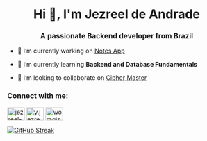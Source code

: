 <!--
## Hi there 👋
**woragis/woragis** is a ✨ _special_ ✨ repository because its `README.md` (this file) appears on your GitHub profile.

Here are some ideas to get you started:

- 🔭 I’m currently working on ...
- 🌱 I’m currently learning ...
- 👯 I’m looking to collaborate on ...
- 🤔 I’m looking for help with ...
- 💬 Ask me about ...
- 📫 How to reach me: ...
- 😄 Pronouns: ...
- ⚡ Fun fact: ...
-->
<h1 align="center">Hi 👋, I'm Jezreel de Andrade</h1>
<h3 align="center">A passionate Backend developer from Brazil</h3>

- 🔭 I’m currently working on [Notes App](https://github.com/woragis/notes-app)

- 🌱 I’m currently learning **Backend and Database Fundamentals**

- 👯 I’m looking to collaborate on [Cipher Master](https://github.com/woragis/cipher-master)

<h3 align="left">Connect with me:</h3>
<p align="left">
<a href="https://linkedin.com/in/jezreel-andrade" target="blank"><img align="center" src="https://raw.githubusercontent.com/rahuldkjain/github-profile-readme-generator/master/src/images/icons/Social/linked-in-alt.svg" alt="jezreel-andrade" height="30" width="40" /></a>
<a href="https://instagram.com/y.jezreel.andrade" target="blank"><img align="center" src="https://raw.githubusercontent.com/rahuldkjain/github-profile-readme-generator/master/src/images/icons/Social/instagram.svg" alt="y.jezreel.andrade" height="30" width="40" /></a>
<a href="https://www.leetcode.com/woragis" target="blank"><img align="center" src="https://raw.githubusercontent.com/rahuldkjain/github-profile-readme-generator/master/src/images/icons/Social/leet-code.svg" alt="woragis" height="30" width="40" /></a>
</p>

<!-- <p><img align="center" src="https://github-readme-streak-stats.herokuapp.com/?user=woragis&" alt="woragis" /></p> -->
[![GitHub Streak](https://github-readme-streak-stats.herokuapp.com?user=woragis&hide_border=true)](https://git.io/streak-stats)
